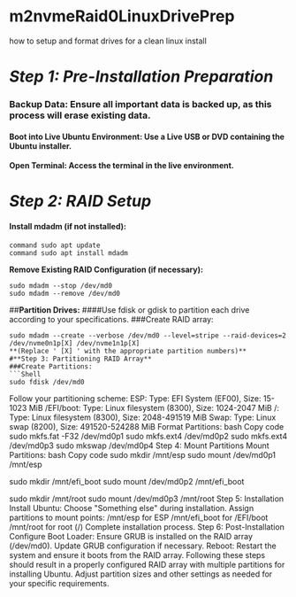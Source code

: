 # m2nvmeRaid0LinuxDrivePrep
how to setup and format drives for a clean linux install
# ***Step 1: Pre-Installation Preparation***
### Backup Data: Ensure all important data is backed up, as this process will erase existing data.
#### Boot into Live Ubuntu Environment: Use a Live USB or DVD containing the Ubuntu installer.
**Open Terminal: Access the terminal in the live environment.**
# ***Step 2: RAID Setup***
#### **Install mdadm (if not installed):**
```shell
command sudo apt update
command sudo apt install mdadm
```
**Remove Existing RAID Configuration (if necessary):**
```Shell
sudo mdadm --stop /dev/md0
sudo mdadm --remove /dev/md0
```
##**Partition Drives:**
####Use fdisk or gdisk to partition each drive according to your specifications.
###Create RAID array:
```Shell
sudo mdadm --create --verbose /dev/md0 --level=stripe --raid-devices=2 /dev/nvme0n1p[X] /dev/nvme1n1p[X]
**(Replace ' [X] ' with the appropriate partition numbers)**
#**Step 3: Partitioning RAID Array**
###Create Partitions:
```Shell
sudo fdisk /dev/md0
```
Follow your partitioning scheme:
ESP: Type: EFI System (EF00), Size: 15-1023 MiB
/EFI/boot: Type: Linux filesystem (8300), Size: 1024-2047 MiB
/: Type: Linux filesystem (8300), Size: 2048-491519 MiB
Swap: Type: Linux swap (8200), Size: 491520-524288 MiB
Format Partitions:
bash
Copy code
sudo mkfs.fat -F32 /dev/md0p1
sudo mkfs.ext4 /dev/md0p2
sudo mkfs.ext4 /dev/md0p3
sudo mkswap /dev/md0p4
Step 4: Mount Partitions
Mount Partitions:
bash
Copy code
sudo mkdir /mnt/esp
sudo mount /dev/md0p1 /mnt/esp

sudo mkdir /mnt/efi_boot
sudo mount /dev/md0p2 /mnt/efi_boot

sudo mkdir /mnt/root
sudo mount /dev/md0p3 /mnt/root
Step 5: Installation
Install Ubuntu:
Choose "Something else" during installation.
Assign partitions to mount points:
/mnt/esp for ESP
/mnt/efi_boot for /EFI/boot
/mnt/root for root (/)
Complete installation process.
Step 6: Post-Installation
Configure Boot Loader:
Ensure GRUB is installed on the RAID array (/dev/md0).
Update GRUB configuration if necessary.
Reboot: Restart the system and ensure it boots from the RAID array.
Following these steps should result in a properly configured RAID array with multiple partitions for installing Ubuntu. Adjust partition sizes and other settings as needed for your specific requirements.
